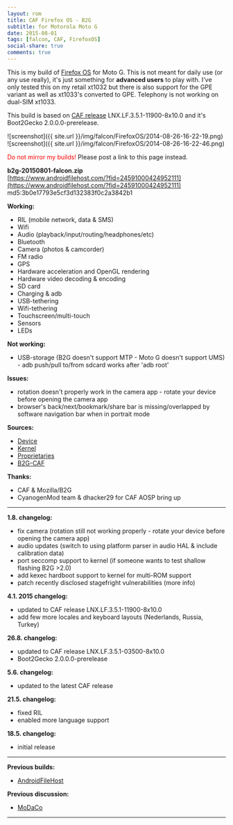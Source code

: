 ```yaml
---
layout: rom
title: CAF Firefox OS - B2G
subtitle: for Motorola Moto G
date: 2015-08-01
tags: [falcon, CAF, FirefoxOS]
social-share: true
comments: true
---
```


This is my build of [Firefox OS](https://www.mozilla.org/en-US/firefox/os/) for Moto G. This is not meant for daily use (or any use really), it's just something for **advanced users** to play with. I've only tested this on my retail xt1032 but there is also support for the GPE variant as well as xt1033's converted to GPE. Telephony is not working on dual-SIM xt1033.

This build is based on [CAF release](https://www.codeaurora.org/xwiki/bin/FirefoxOS/release) LNX.LF.3.5.1-11900-8x10.0 and it's Boot2Gecko 2.0.0.0-prerelease.

![screenshot]({{ site.url }}/img/falcon/FirefoxOS/2014-08-26-16-22-19.png)  
![screenshot]({{ site.url }}/img/falcon/FirefoxOS/2014-08-26-16-22-46.png)

<span style="color:#FF0000;">Do not mirror my builds!</span> Please post a link to this page instead.

**b2g-20150801-falcon.zip**  
[https://www.androidfilehost.com/?fid=24591000424952111](https://www.androidfilehost.com/?fid=24591000424952111)  
md5:3b0e17793e5cf3d132383f0c2a3842b1

**Working:**

- RIL (mobile network, data & SMS)
- Wifi
- Audio (playback/input/routing/headphones/etc)
- Bluetooth
- Camera (photos & camcorder)
- FM radio
- GPS
- Hardware acceleration and OpenGL rendering
- Hardware video decoding & encoding
- SD card
- Charging & adb
- USB-tethering
- Wifi-tethering
- Touchscreen/multi-touch
- Sensors
- LEDs

**Not working:**

- USB-storage (B2G doesn't support MTP - Moto G doesn't support UMS) - adb push/pull to/from sdcard works after 'adb root'

**Issues:**

- rotation doesn't properly work in the camera app - rotate your device before opening the camera app
- browser's back/next/bookmark/share bar is missing/overlapped by software navigation bar when in portrait mode

**Sources:**

- [Device](https://github.com/KonstaT/android_device_motorola_falcon/tree/b2g_kk_3.5)
- [Kernel](https://github.com/KonstaT/android_kernel_motorola_msm8226/tree/b2g_kk_3.5)
- [Proprietaries](https://github.com/KonstaT/proprietary_vendor_motorola/tree/b2g_kk_3.5)
- [B2G-CAF](https://github.com/B2G-CAF)

**Thanks:**

- CAF & Mozilla/B2G
- CyanogenMod team & dhacker29 for CAF AOSP bring up

----

**1.8. changelog:**

- fix camera (rotation still not working properly - rotate your device before opening the camera app)
- audio updates (switch to using platform parser in audio HAL & include calibration data)
- port seccomp support to kernel (if someone wants to test shallow flashing B2G >2.0)
- add kexec hardboot support to kernel for multi-ROM support
- patch recently disclosed stagefright vulnerabilities (more info)

**4.1. 2015 changelog:**

- updated to CAF release LNX.LF.3.5.1-11900-8x10.0
- add few more locales and keyboard layouts (Nederlands, Russia, Turkey)

**26.8. changelog:**

- updated to CAF release LNX.LF.3.5.1-03500-8x10.0
- Boot2Gecko 2.0.0.0-prerelease

**5.6. changelog:**

- updated to the latest CAF release

**21.5. changelog:**

- fixed RIL
- enabled more language support

**18.5. changelog:**

- initial release

----

**Previous builds:**

- [AndroidFileHost](https://www.androidfilehost.com/?w=files&flid=89967)

**Previous discussion:**

- [MoDaCo](http://www.modaco.com/topic/372487-caf-firefox-os-b2g/)

----
